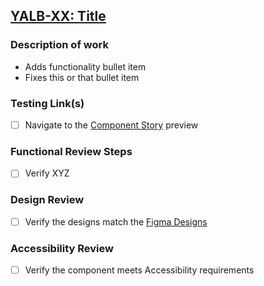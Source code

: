 ## [YALB-XX: Title](https://yaleits.atlassian.net/browse/YALB-XX)

### Description of work
- Adds functionality bullet item
- Fixes this or that bullet item

### Testing Link(s)
- [ ] Navigate to the [Component Story](https://deploy-preview-XX--dev-component-library-twig.netlify.app/) preview

### Functional Review Steps
- [ ] Verify XYZ

### Design Review
- [ ] Verify the designs match the [Figma Designs](https://www.figma.com/file/l84dYRVCvA5DbbCkG0yWke/UI-Kit-%5BYaleSites%5D)

### Accessibility Review
- [ ] Verify the component meets Accessibility requirements
